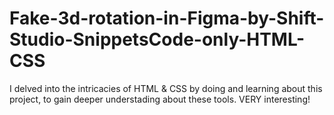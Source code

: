 # Fake-3d-rotation-in-Figma-by-Shift-Studio-SnippetsCode-only-HTML-CSS
I delved into the intricacies of HTML &amp; CSS by doing and learning about this project, to gain deeper understading about these tools. VERY interesting!
